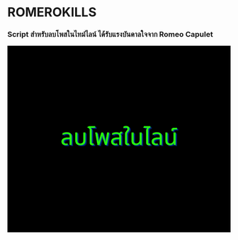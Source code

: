 # ROMEROKILLS
### Script สำหรับลบโพสในไทม์ไลน์ ได้รับแรงบันดาลใจจาก Romeo Capulet 
![delete line post](https://github.com/samiti3d/romeokills/blob/main/%E0%B8%A5%E0%B8%9A%E0%B9%82%E0%B8%9E%E0%B8%AA%E0%B9%83%E0%B8%99%E0%B9%84%E0%B8%A5%E0%B8%99%E0%B9%8C.png?raw=true)
